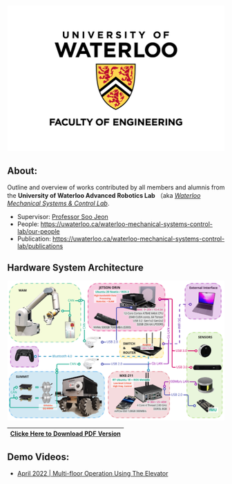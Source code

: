 
![UW logo vert](resources/Waterloo_Engineering_Logo_vert_rgb.png)

## About:
Outline and overview of works contributed by all members and alumnis from the **University of Waterloo Advanced Robotics Lab** （aka [_Waterloo Mechanical Systems & Control Lab_](https://uwaterloo.ca/waterloo-mechanical-systems-control-lab/).

- Supervisor: [Professor Soo Jeon](https://uwaterloo.ca/mechanical-mechatronics-engineering/profile/soojeon)
- People: https://uwaterloo.ca/waterloo-mechanical-systems-control-lab/our-people
- Publication: https://uwaterloo.ca/waterloo-mechanical-systems-control-lab/publications

## Hardware System Architecture
<img src="resources/Waterloo_steel_arch_v2_final.jpg" alt="Hardware Architecture Diagram V2 Final"></img>

| [Clicke Here to Download PDF Version](resources/Hardware_Architecture_v2_final_(high-res).pdf) |
| :----------------------------------------------------------: |

## Demo Videos:

- [April 2022 | Multi-floor Operation Using The Elevator](https://www.youtube.com/watch?v=rkKu2eE83Ss)

